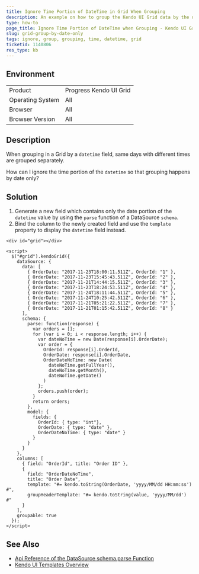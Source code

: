 ```yaml
---
title: Ignore Time Portion of DateTime in Grid When Grouping
description: An example on how to group the Kendo UI Grid data by the datetime field without taking into account different times but only the dates.
type: how-to
page_title: Ignore Time Portion of DateTime when Grouping - Kendo UI Grid for jQuery
slug: grid-group-by-date-only
tags: ignore, group, grouping, time, datetime, grid
ticketid: 1140806
res_type: kb
---
```


## Environment

<table>
 <tr>
  <td>Product</td>
  <td>Progress Kendo UI Grid</td>
 </tr>
 <tr>
  <td>Operating System</td>
  <td>All</td>
 </tr>
 <tr>
  <td>Browser</td>
  <td>All</td>
 </tr>
 <tr>
  <td>Browser Version</td>
  <td>All</td>
 </tr>
</table>

## Description

When grouping in a Grid by a `datetime` field, same days with different times are grouped separately.

How can I ignore the time portion of the `datetime` so that grouping happens by date only?

## Solution

1. Generate a new field which contains only the date portion of the `datetime` value by using the `parse` function of a DataSource `schema`.
1. Bind the column to the newly created field and use the `template` property to display the `datetime` field instead.

```dojo
<div id="grid"></div>

<script>
  $("#grid").kendoGrid({
    dataSource: {
      data: [
        { OrderDate: "2017-11-23T18:00:11.511Z", OrderId: "1" },
        { OrderDate: "2017-11-23T15:45:43.511Z", OrderId: "2" },
        { OrderDate: "2017-11-21T14:44:15.511Z", OrderId: "3" },
        { OrderDate: "2017-11-23T18:24:53.511Z", OrderId: "4" },
        { OrderDate: "2017-11-24T18:11:44.511Z", OrderId: "5" },
        { OrderDate: "2017-11-24T10:25:42.511Z", OrderId: "6" },
        { OrderDate: "2017-11-21T05:21:22.511Z", OrderId: "7" },
        { OrderDate: "2017-11-21T01:15:42.511Z", OrderId: "8" }
      ],
      schema: {
        parse: function(response) {
          var orders = [];
          for (var i = 0; i < response.length; i++) {
            var dateNoTime = new Date(response[i].OrderDate);
            var order = {
              OrderId: response[i].OrderId,
              OrderDate: response[i].OrderDate,
              OrderDateNoTime: new Date(
                dateNoTime.getFullYear(),
                dateNoTime.getMonth(),
                dateNoTime.getDate()
              )
            };
            orders.push(order);
          }
          return orders;
        },
        model: {
          fields: {
            OrderId: { type: "int"},
            OrderDate: { type: "date" },
            OrderDateNoTime: { type: "date" }
          }
        }
      }
    },
    columns: [
      { field: "OrderId", title: "Order ID" },
      {
        field: "OrderDateNoTime",
        title: "Order Date",
        template: "#= kendo.toString(OrderDate, 'yyyy/MM/dd HH:mm:ss') #",
        groupHeaderTemplate: "#= kendo.toString(value, 'yyyy/MM/dd') #"
      }
    ],
    groupable: true
  });
</script>
```

## See Also

* [Api Reference of the DataSource schema.parse Function](https://docs.telerik.com/kendo-ui/api/javascript/data/datasource/configuration/schema.parse)
* [Kendo UI Templates Overview](https://docs.telerik.com/kendo-ui/framework/templates/overview)
